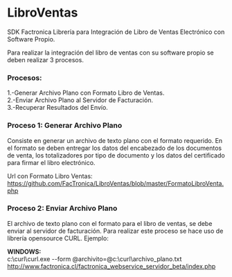 # LibroVentas
SDK Factronica
Librería para Integración de Libro de Ventas Electrónico con Software Propio.

Para realizar la integración del libro de ventas con su software propio se deben realizar 3 procesos.

<h3>Procesos:</h3>
1.-Generar Archivo Plano con Formato Libro de Ventas.<br>
2.-Enviar Archivo Plano al Servidor de Facturación.<br>
3.-Recuperar Resultados del Envío.<br>

<h3>Proceso 1: Generar Archivo Plano</h3>
Consiste en generar un archivo de texto plano con el formato requerido.
En el formato se deben entregar los datos del encabezado de los documentos de venta, los totalizadores por tipo de documento y los datos del certificado para firmar el libro electrónico.

Url con Formato Libro Ventas:<br>
https://github.com/FacTronica/LibroVentas/blob/master/FormatoLibroVenta.php

<h3>Proceso 2: Enviar Archivo Plano</h3>
El archivo de texto plano con el formato para el libro de ventas, se debe enviar al servidor de facturación.
Para realizar este proceso se hace uso de librería opensource CURL.
Ejemplo:<br>


<b>WINDOWS:</b><BR>
c:\curl\curl.exe --form @archivito=@c:\curl\archivo_plano.txt http://www.factronica.cl/factronica_webservice_servidor_beta/index.php



